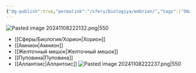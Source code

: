 ```yaml
---
{"dg-publish":true,"permalink":"/sfery/biologiya/embrion/","tags":["Общаябиология"]}
---
```


![Pasted image 20241108222132.png|550](/img/user/%D0%90%D1%80%D1%85%D0%B8%D0%B2/%D0%9A%D1%8D%D1%88/Pasted%20image%2020241108222132.png)
- [[Сферы/Биология/Хорион\|Хорион]] 
- [[Амнион\|Амнион]] 
- [[Желточный мешок\|Желточный мешок]]
- [[Пуповина\|Пуповина]] 
- [[Аллантоис\|Аллантоис]]
![Pasted image 20241108222237.png|550](/img/user/%D0%90%D1%80%D1%85%D0%B8%D0%B2/%D0%9A%D1%8D%D1%88/Pasted%20image%2020241108222237.png)